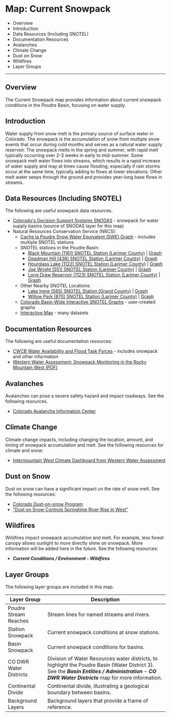 # Map: Current Snowpack

* Overview
* Introduction
* Data Resources (Including SNOTEL)
* Documentation Resources
* Avalanches
* Climate Change
* Dust on Snow
* Wildfires
* Layer Groups

--------------

## Overview

The Current Snowpack map provides information about current snowpack conditions in the Poudre Basin,
focusing on water supply.

## Introduction ##

Water supply from snow melt is the primary source of surface water in Colorado.
The snowpack is the accumulation of snow from multiple snow events that occur during cold months
and serves as a natural water supply reservoir.
The snowpack melts in the spring and summer, with rapid melt typically occurring over 2-3 weeks in early to mid-summer.
Some snowpack melt water flows into streams, which results in a rapid increase of water supply and may at times cause flooding,
especially if rain storms occur at the same time, typically adding to flows at lower elevations.
Other melt water seeps through the ground and provides year-long base flows in streams.

## Data Resources (Including SNOTEL) ##

The following are useful snowpack data resources.

* [Colorado's Decision Support Systems SNODAS](http://snodas.cdss.state.co.us/app/index.html) - snowpack for water supply basins (source of SNODAS layer for this map)
* Natural Resources Conservation Service (NRCS):
	+ [Cache la Poudre Snow Water Equivalent (SWE) Graph](https://www.nrcs.usda.gov/Internet/WCIS/AWS_PLOTS/basinCharts/POR/WTEQ/assocHUCco2_8//cache_la_poudre.html) - includes multiple SNOTEL stations
	+ SNOTEL stations in the Poudre Basin:
		- [Black Mountain (1161) SNOTEL Station (Larimer County)](https://wcc.sc.egov.usda.gov/nwcc/site?sitenum=1161) | [Graph](https://www.nrcs.usda.gov/Internet/WCIS/AWS_PLOTS/siteCharts/POR/WTEQ/CO//Black%20Mountain.html)
		- [Deadman Hill (438) SNOTEL Station (Larimer County)](https://wcc.sc.egov.usda.gov/nwcc/site?sitenum=438) | [Graph](https://www.nrcs.usda.gov/Internet/WCIS/AWS_PLOTS/siteCharts/POR/WTEQ/CO//Deadman%20Hill.html)
		- [Hourglass Lake (1122) SNOTEL Station (Larimer County)](https://wcc.sc.egov.usda.gov/nwcc/site?sitenum=1122) | [Graph](https://www.nrcs.usda.gov/Internet/WCIS/AWS_PLOTS/siteCharts/POR/WTEQ/CO//Hourglass%20Lake.html)
		- [Joe Wright (551) SNOTEL Station (Larimer County)](https://wcc.sc.egov.usda.gov/nwcc/site?sitenum=551) | [Graph](https://www.nrcs.usda.gov/Internet/WCIS/AWS_PLOTS/siteCharts/POR/WTEQ/CO//Joe%20Wright.html)
		- [Long Draw Reservoir (1123) SNOTEL Station (Larimer County)](https://wcc.sc.egov.usda.gov/nwcc/site?sitenum=1123) | [Graph](https://www.nrcs.usda.gov/Internet/WCIS/AWS_PLOTS/siteCharts/POR/WTEQ/CO//Long%20Draw%20Resv.html)
	+ Other Nearby SNOTEL Locations:
		- [Lake Irene (565) SNOTEL Station (Grand County)](https://wcc.sc.egov.usda.gov/nwcc/site?sitenum=565) | [Graph](https://www.nrcs.usda.gov/Internet/WCIS/AWS_PLOTS/siteCharts/POR/WTEQ/CO//Lake%20Irene.html)
		- [Willow Park (870) SNOTEL Station (Larimer County)](https://wcc.sc.egov.usda.gov/nwcc/site?sitenum=870) | [Graph](https://www.nrcs.usda.gov/Internet/WCIS/AWS_PLOTS/siteCharts/POR/WTEQ/CO//Willow%20Park.html)
	+ [Colorado Basin-Wide Interactive SNOTEL Graphs](https://www.nrcs.usda.gov/wps/portal/nrcs/detail/co/snow/products/?cid=nrcseprd1432263) - user-created graphs
	+ [Interactive Map](https://www.nrcs.usda.gov/wps/portal/wcc/home/quicklinks/imap#version=125.1&elements=&networks=!&states=!&counties=!&hucs=&minElevation=&maxElevation=&elementSelectType=all&activeOnly=true&activeForecastPointsOnly=false&hucLabels=false&hucIdLabels=false&hucParameterLabels=false&stationLabels=&overlays=&hucOverlays=&basinOpacity=100&basinNoDataOpacity=100&basemapOpacity=100&maskOpacity=0&mode=data&openSections=dataElement,parameter,date,basin,elements,location,networks&controlsOpen=true&popup=&popupMulti=&base=esriNgwm&displayType=station&basinType=6&dataElement=WTEQ&depth=-8&parameter=OBS&frequency=DAILY&duration=I&customDuration=&dayPart=E&monthPart=E&forecastPubDay=1&forecastExceedance=50&seqColor=1&divColor=3&scaleType=D&scaleMin=&scaleMax=&referencePeriodType=POR&referenceBegin=1981&referenceEnd=2010&minimumYears=20&hucAssociations=true&relativeDate=-1&lat=39.199&lon=-105.282&zoom=7.5) - many datasets

## Documentation Resources ##

The following are useful documentation resources:

* [CWCB Water Availability and Flood Task Forces](https://cwcb.colorado.gov/water-availability-flood-task-forces) - includes snowpack and other information
* [Western Water Assessment: Snowpack Monitoring in the Rocky Mountain West (PDF)](https://wwa.colorado.edu/publications/reports/Snowpack_User_Guide_February_2021.pdf)

## Avalanches ##

Avalanches can pose a severe safety hazard and impact roadways.  See the following resources.

* [Colorado Avalanche Information Center](https://www.avalanche.state.co.us/)

## Climate Change ##

Climate change impacts, including changing the location, amount, and timing of snowpack accumulation and melt.
See the following resources for climate and snow:

* [Intermountain West Climate Dashboard from Western Water Assessment](https://wwa.colorado.edu/climate/dashboard.html)

## Dust on Snow ##

Dust on snow can have a significant impact on the rate of snow melt.
See the following resources:

* [Colorado Dust-on-snow Program](http://www.codos.org/)
* ["Dust on Snow Controls Springtime River Rise in West"](https://www.weathernationtv.com/news/dust-snow-controls-springtime-river-rise-west/#.WnDKkmHsc6I.twitter)

## Wildfires ##

Wildfires impact snowpack accumulation and melt.  For example, less forest canopy allows sunlight to more directly shine on snowpack.
More information will be added here in the future.  See the following resources:

* ***Current Conditions / Environment - Wildfires***

## Layer Groups

The following layer groups are included in this map.

| **Layer Group** | **Description** |
| -- | -- |
| Poudre Stream Reaches | Stream lines for named streams and rivers. |
| Station Snowpack | Current snowpack conditions at snow stations. |
| Basin Snowpack | Current snowpack conditions for basins. |
| CO DWR Water Districts | Division of Water Resources water districts, to highlight the Poudre Basin (Water District 3).  See the ***Basin Entities / Administration - CO DWR Water Districts*** map for more information. |
| Continental Divide | Continental divide, illustrating a geological boundary between basins. |
| Background Layers | Background layers that provide a frame of reference. |
